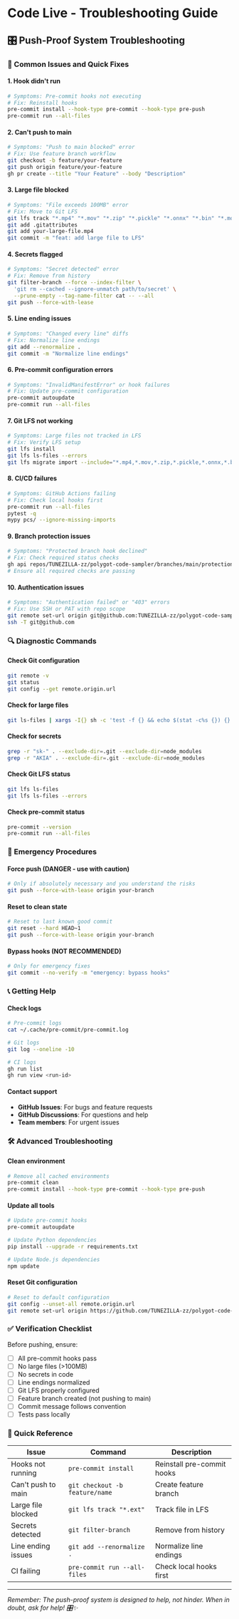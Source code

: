 # Code Live - Troubleshooting Guide

## 🎛️ **Push-Proof System Troubleshooting**

### **🔧 Common Issues and Quick Fixes**

#### **1. Hook didn't run**
```bash
# Symptoms: Pre-commit hooks not executing
# Fix: Reinstall hooks
pre-commit install --hook-type pre-commit --hook-type pre-push
pre-commit run --all-files
```

#### **2. Can't push to main**
```bash
# Symptoms: "Push to main blocked" error
# Fix: Use feature branch workflow
git checkout -b feature/your-feature
git push origin feature/your-feature
gh pr create --title "Your Feature" --body "Description"
```

#### **3. Large file blocked**
```bash
# Symptoms: "File exceeds 100MB" error
# Fix: Move to Git LFS
git lfs track "*.mp4" "*.mov" "*.zip" "*.pickle" "*.onnx" "*.bin" "*.model"
git add .gitattributes
git add your-large-file.mp4
git commit -m "feat: add large file to LFS"
```

#### **4. Secrets flagged**
```bash
# Symptoms: "Secret detected" error
# Fix: Remove from history
git filter-branch --force --index-filter \
  'git rm --cached --ignore-unmatch path/to/secret' \
  --prune-empty --tag-name-filter cat -- --all
git push --force-with-lease
```

#### **5. Line ending issues**
```bash
# Symptoms: "Changed every line" diffs
# Fix: Normalize line endings
git add --renormalize .
git commit -m "Normalize line endings"
```

#### **6. Pre-commit configuration errors**
```bash
# Symptoms: "InvalidManifestError" or hook failures
# Fix: Update pre-commit configuration
pre-commit autoupdate
pre-commit run --all-files
```

#### **7. Git LFS not working**
```bash
# Symptoms: Large files not tracked in LFS
# Fix: Verify LFS setup
git lfs install
git lfs ls-files --errors
git lfs migrate import --include="*.mp4,*.mov,*.zip,*.pickle,*.onnx,*.bin,*.model"
```

#### **8. CI/CD failures**
```bash
# Symptoms: GitHub Actions failing
# Fix: Check local hooks first
pre-commit run --all-files
pytest -q
mypy pcs/ --ignore-missing-imports
```

#### **9. Branch protection issues**
```bash
# Symptoms: "Protected branch hook declined"
# Fix: Check required status checks
gh api repos/TUNEZILLA-zz/polygot-code-sampler/branches/main/protection
# Ensure all required checks are passing
```

#### **10. Authentication issues**
```bash
# Symptoms: "Authentication failed" or "403" errors
# Fix: Use SSH or PAT with repo scope
git remote set-url origin git@github.com:TUNEZILLA-zz/polygot-code-sampler.git
ssh -T git@github.com
```

### **🔍 Diagnostic Commands**

#### **Check Git configuration**
```bash
git remote -v
git status
git config --get remote.origin.url
```

#### **Check for large files**
```bash
git ls-files | xargs -I{} sh -c 'test -f {} && echo $(stat -c%s {}) {}' | sort -nr | head -10
```

#### **Check for secrets**
```bash
grep -r "sk-" . --exclude-dir=.git --exclude-dir=node_modules
grep -r "AKIA" . --exclude-dir=.git --exclude-dir=node_modules
```

#### **Check Git LFS status**
```bash
git lfs ls-files
git lfs ls-files --errors
```

#### **Check pre-commit status**
```bash
pre-commit --version
pre-commit run --all-files
```

### **🚨 Emergency Procedures**

#### **Force push (DANGER - use with caution)**
```bash
# Only if absolutely necessary and you understand the risks
git push --force-with-lease origin your-branch
```

#### **Reset to clean state**
```bash
# Reset to last known good commit
git reset --hard HEAD~1
git push --force-with-lease origin your-branch
```

#### **Bypass hooks (NOT RECOMMENDED)**
```bash
# Only for emergency fixes
git commit --no-verify -m "emergency: bypass hooks"
```

### **📞 Getting Help**

#### **Check logs**
```bash
# Pre-commit logs
cat ~/.cache/pre-commit/pre-commit.log

# Git logs
git log --oneline -10

# CI logs
gh run list
gh run view <run-id>
```

#### **Contact support**
- **GitHub Issues**: For bugs and feature requests
- **GitHub Discussions**: For questions and help
- **Team members**: For urgent issues

### **🛠️ Advanced Troubleshooting**

#### **Clean environment**
```bash
# Remove all cached environments
pre-commit clean
pre-commit install --hook-type pre-commit --hook-type pre-push
```

#### **Update all tools**
```bash
# Update pre-commit hooks
pre-commit autoupdate

# Update Python dependencies
pip install --upgrade -r requirements.txt

# Update Node.js dependencies
npm update
```

#### **Reset Git configuration**
```bash
# Reset to default configuration
git config --unset-all remote.origin.url
git remote set-url origin https://github.com/TUNEZILLA-zz/polygot-code-sampler.git
```

### **✅ Verification Checklist**

Before pushing, ensure:
- [ ] All pre-commit hooks pass
- [ ] No large files (>100MB)
- [ ] No secrets in code
- [ ] Line endings normalized
- [ ] Git LFS properly configured
- [ ] Feature branch created (not pushing to main)
- [ ] Commit message follows convention
- [ ] Tests pass locally

### **🎯 Quick Reference**

| Issue | Command | Description |
|-------|---------|-------------|
| Hooks not running | `pre-commit install` | Reinstall pre-commit hooks |
| Can't push to main | `git checkout -b feature/name` | Create feature branch |
| Large file blocked | `git lfs track "*.ext"` | Track file in LFS |
| Secrets detected | `git filter-branch` | Remove from history |
| Line ending issues | `git add --renormalize .` | Normalize line endings |
| CI failing | `pre-commit run --all-files` | Check local hooks first |

---

*Remember: The push-proof system is designed to help, not hinder. When in doubt, ask for help! 🎛️✨*
